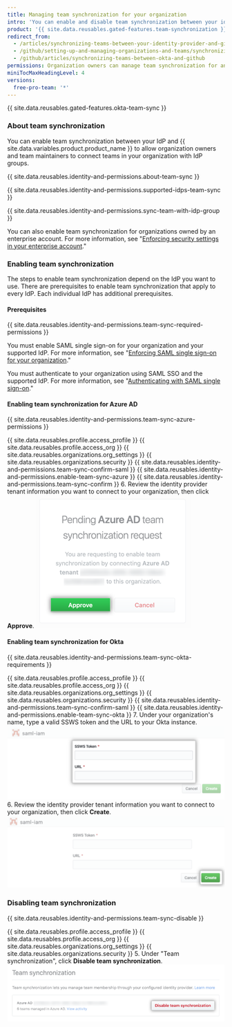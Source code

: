 ```yaml
---
title: Managing team synchronization for your organization
intro: 'You can enable and disable team synchronization between your identity provider (IdP) and your organization on {{ site.data.variables.product.product_name }}.'
product: '{{ site.data.reusables.gated-features.team-synchronization }}'
redirect_from:
  - /articles/synchronizing-teams-between-your-identity-provider-and-github
  - /github/setting-up-and-managing-organizations-and-teams/synchronizing-teams-between-your-identity-provider-and-github
  - /github/articles/synchronizing-teams-between-okta-and-github
permissions: Organization owners can manage team synchronization for an organization.
miniTocMaxHeadingLevel: 4
versions:
  free-pro-team: '*'
---
```


{{ site.data.reusables.gated-features.okta-team-sync }}

### About team synchronization

You can enable team synchronization between your IdP and {{ site.data.variables.product.product_name }} to allow organization owners and team maintainers to connect teams in your organization with IdP groups.

{{ site.data.reusables.identity-and-permissions.about-team-sync }}

{{ site.data.reusables.identity-and-permissions.supported-idps-team-sync }}

{{ site.data.reusables.identity-and-permissions.sync-team-with-idp-group }}

You can also enable team synchronization for organizations owned by an enterprise account. For more information, see "[Enforcing security settings in your enterprise account](/github/setting-up-and-managing-your-enterprise-account/enforcing-security-settings-in-your-enterprise-account)."

### Enabling team synchronization

The steps to enable team synchronization depend on the IdP you want to use. There are prerequisites to enable team synchronization that apply to every IdP. Each individual IdP has additional prerequisites.

#### Prerequisites

{{ site.data.reusables.identity-and-permissions.team-sync-required-permissions }}

You must enable SAML single sign-on for your organization and your supported IdP. For more information, see "[Enforcing SAML single sign-on for your organization](/articles/enforcing-saml-single-sign-on-for-your-organization)."

You must authenticate to your organization using SAML SSO and the supported IdP. For more information, see "[Authenticating with SAML single sign-on](/articles/authenticating-with-saml-single-sign-on)."

#### Enabling team synchronization for Azure AD

{{ site.data.reusables.identity-and-permissions.team-sync-azure-permissions }}

{{ site.data.reusables.profile.access_profile }}
{{ site.data.reusables.profile.access_org }}
{{ site.data.reusables.organizations.org_settings }}
{{ site.data.reusables.organizations.security }}
{{ site.data.reusables.identity-and-permissions.team-sync-confirm-saml }}
{{ site.data.reusables.identity-and-permissions.enable-team-sync-azure }}
{{ site.data.reusables.identity-and-permissions.team-sync-confirm }}
6. Review the identity provider tenant information you want to connect to your organization, then click **Approve**.
  ![Pending request to enable team synchronization to a specific IdP tenant with option to approve or cancel request](/assets/images/help/teams/approve-team-synchronization.png)

#### Enabling team synchronization for Okta

{{ site.data.reusables.identity-and-permissions.team-sync-okta-requirements }}

{{ site.data.reusables.profile.access_profile }}
{{ site.data.reusables.profile.access_org }}
{{ site.data.reusables.organizations.org_settings }}
{{ site.data.reusables.organizations.security }}
{{ site.data.reusables.identity-and-permissions.team-sync-confirm-saml }}
{{ site.data.reusables.identity-and-permissions.enable-team-sync-okta }}
7. Under your organization's name, type a valid SSWS token and the URL to your Okta instance.
  ![Enable team synchronization Okta organization form](/assets/images/help/teams/confirm-team-synchronization-okta-organization.png)
6. Review the identity provider tenant information you want to connect to your organization, then click **Create**.
  ![Enable team synchronization create button](/assets/images/help/teams/confirm-team-synchronization-okta.png)

### Disabling team synchronization

{{ site.data.reusables.identity-and-permissions.team-sync-disable }}

{{ site.data.reusables.profile.access_profile }}
{{ site.data.reusables.profile.access_org }}
{{ site.data.reusables.organizations.org_settings }}
{{ site.data.reusables.organizations.security }}
5. Under "Team synchronization", click **Disable team synchronization**.
  ![Disable team synchronization](/assets/images/help/teams/disable-team-synchronization.png)
